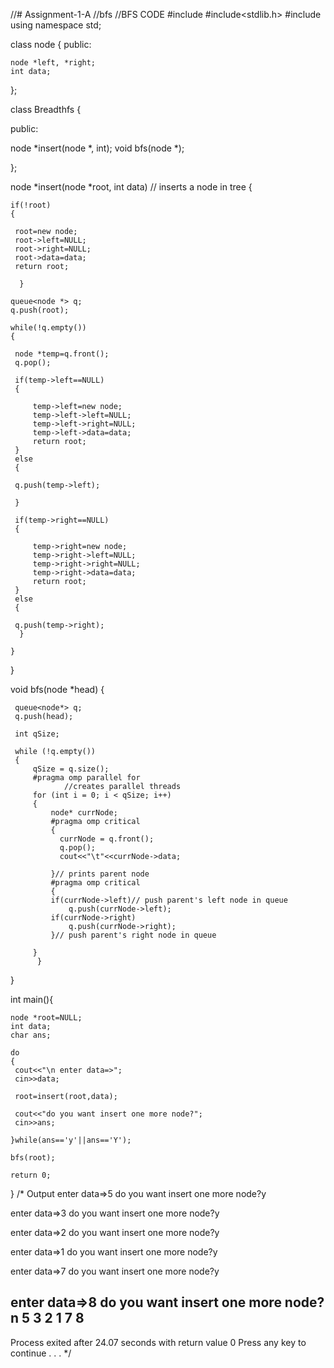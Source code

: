 //# Assignment-1-A
//bfs
//BFS CODE
#include<iostream>
#include<stdlib.h>
#include<queue>
using namespace std;


class node
{
   public:
    
    node *left, *right;
    int data;

};    

class Breadthfs
{
 
 public:
 
 node *insert(node *, int);
 void bfs(node *);
 
};


node *insert(node *root, int data)
// inserts a node in tree
{

    if(!root)
    {
   	 
   	 root=new node;
   	 root->left=NULL;
   	 root->right=NULL;
   	 root->data=data;
   	 return root;
   	 
   	  }

    queue<node *> q;
    q.push(root);
    
    while(!q.empty())
    {

   	 node *temp=q.front();
   	 q.pop();
    
   	 if(temp->left==NULL)
   	 {
   		 
   		 temp->left=new node;
   		 temp->left->left=NULL;
   		 temp->left->right=NULL;
   		 temp->left->data=data;    
   		 return root;
   	 }
   	 else
   	 {

   	 q.push(temp->left);

   	 }

   	 if(temp->right==NULL)
   	 {
   		 
   		 temp->right=new node;
   		 temp->right->left=NULL;
   		 temp->right->right=NULL;
   		 temp->right->data=data;    
   		 return root;
   	 }
   	 else
   	 {

   	 q.push(temp->right);
   	  }

    }
    
}


void bfs(node *head)
{

   	 queue<node*> q;
   	 q.push(head);
   	 
   	 int qSize;
   	 
   	 while (!q.empty())
   	 {
   		 qSize = q.size();
   		 #pragma omp parallel for
            	//creates parallel threads
   		 for (int i = 0; i < qSize; i++)
   		 {
   			 node* currNode;
   			 #pragma omp critical
   			 {
   			   currNode = q.front();
   			   q.pop();
   			   cout<<"\t"<<currNode->data;
   			   
   			 }// prints parent node
   			 #pragma omp critical
   			 {
   			 if(currNode->left)// push parent's left node in queue
   				 q.push(currNode->left);
   			 if(currNode->right)
   				 q.push(currNode->right);
   			 }// push parent's right node in queue   	 

   		 }
   		  }

}

int main(){

    node *root=NULL;
    int data;
    char ans;
    
    do
    {
   	 cout<<"\n enter data=>";
   	 cin>>data;
   	 
   	 root=insert(root,data);
    
   	 cout<<"do you want insert one more node?";
   	 cin>>ans;
    
    }while(ans=='y'||ans=='Y');
    
    bfs(root);
    
    return 0;
}
/*
Output
enter data=>5
do you want insert one more node?y

 enter data=>3
do you want insert one more node?y

 enter data=>2
do you want insert one more node?y

 enter data=>1
do you want insert one more node?y

 enter data=>7
do you want insert one more node?y

 enter data=>8
do you want insert one more node?n
        5       3       2       1       7       8
--------------------------------
Process exited after 24.07 seconds with return value 0
Press any key to continue . . .
*/

